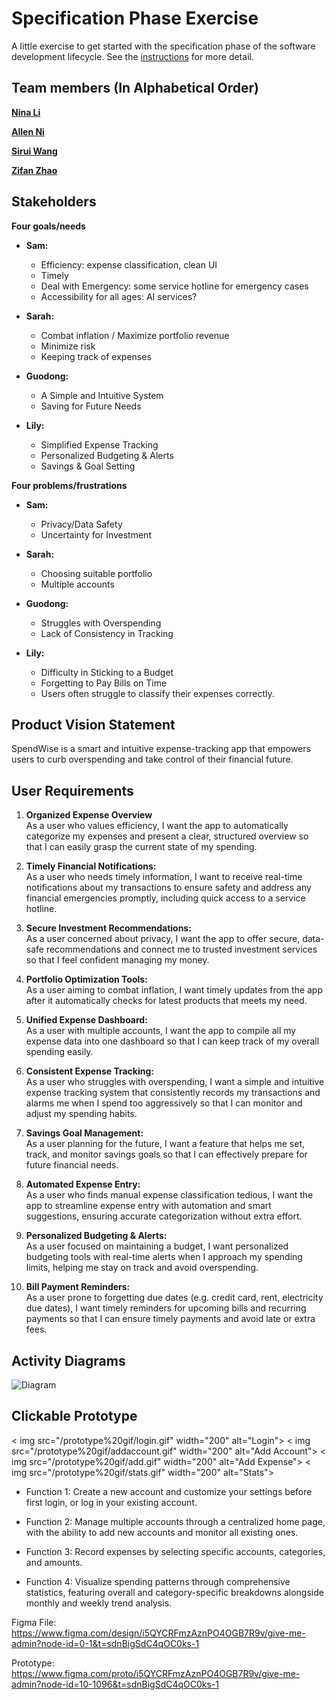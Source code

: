 # Specification Phase Exercise

A little exercise to get started with the specification phase of the software development lifecycle. See the [instructions](instructions.md) for more detail.

## Team members (In Alphabetical Order)

[**Nina Li**](https://github.com/nina-jsl/)

[**Allen Ni**](https://github.com/AllenNi66/)  

[**Sirui Wang**](https://github.com/siruiii/) 

[**Zifan Zhao**](https://github.com/Exiam6/)

## Stakeholders

**Four goals/needs**

- **Sam:**
  - Efficiency: expense classification, clean UI
  - Timely
  - Deal with Emergency: some service hotline for emergency cases
  - Accessibility for all ages: AI services?

- **Sarah:**
  - Combat inflation / Maximize portfolio revenue
  - Minimize risk
  - Keeping track of expenses

- **Guodong:**
  - A Simple and Intuitive System
  - Saving for Future Needs

- **Lily:**
  - Simplified Expense Tracking
  - Personalized Budgeting & Alerts
  - Savings & Goal Setting

**Four problems/frustrations**

- **Sam:**
  - Privacy/Data Safety
  - Uncertainty for Investment

- **Sarah:**
  - Choosing suitable portfolio
  - Multiple accounts

- **Guodong:**
  - Struggles with Overspending
  - Lack of Consistency in Tracking

- **Lily:**
  - Difficulty in Sticking to a Budget
  - Forgetting to Pay Bills on Time
  - Users often struggle to classify their expenses correctly.

## Product Vision Statement

SpendWise is a smart and intuitive expense-tracking app that empowers users to curb overspending and take control of their financial future.

## User Requirements

1. **Organized Expense Overview**  
   As a user who values efficiency, I want the app to automatically categorize my expenses and present a clear, structured overview so that I can easily grasp the current state of my spending.

2. **Timely Financial Notifications:**  
   As a user who needs timely information, I want to receive real-time notifications about my transactions to ensure safety and address any financial emergencies promptly, including quick access to a service hotline.

3. **Secure Investment Recommendations:**  
   As a user concerned about privacy, I want the app to offer secure, data-safe recommendations and connect me to trusted investment services so that I feel confident managing my money.

4. **Portfolio Optimization Tools:**  
   As a user aiming to combat inflation, I want timely updates from the app after it automatically checks for latest products that meets my need.

5. **Unified Expense Dashboard:**  
   As a user with multiple accounts, I want the app to compile all my expense data into one dashboard so that I can keep track of my overall spending easily.

6. **Consistent Expense Tracking:**  
   As a user who struggles with overspending, I want a simple and intuitive expense tracking system that consistently records my transactions and alarms me when I spend too aggressively so that I can monitor and adjust my spending habits.

7. **Savings Goal Management:**  
   As a user planning for the future, I want a feature that helps me set, track, and monitor savings goals so that I can effectively prepare for future financial needs.

8. **Automated Expense Entry:**  
   As a user who finds manual expense classification tedious, I want the app to streamline expense entry with automation and smart suggestions, ensuring accurate categorization without extra effort.

9. **Personalized Budgeting & Alerts:**  
   As a user focused on maintaining a budget, I want personalized budgeting tools with real-time alerts when I approach my spending limits, helping me stay on track and avoid overspending.

10. **Bill Payment Reminders:**  
    As a user prone to forgetting due dates (e.g. credit card, rent, electricity due dates), I want timely reminders for upcoming bills and recurring payments so that I can ensure timely payments and avoid late or extra fees.

## Activity Diagrams 
![Diagram](https://github.com/software-students-spring2025/1-specification-exercise-give-me-admin/blob/zifan/test1/Diagram.png)



## Clickable Prototype
<div style="display: flex; flex-wrap: wrap; gap: 5px; justify-content: center;">
    < img src="/prototype%20gif/login.gif" width="200" alt="Login">
    < img src="/prototype%20gif/addaccount.gif" width="200" alt="Add Account">
    < img src="/prototype%20gif/add.gif" width="200" alt="Add Expense">
    < img src="/prototype%20gif/stats.gif" width="200" alt="Stats">
</div>

- Function 1: Create a new account and customize your settings before first login, or log in your existing account.

- Function 2: Manage multiple accounts through a centralized home page, with the ability to add new accounts and monitor all existing ones.

- Function 3: Record expenses by selecting specific accounts, categories, and amounts.

- Function 4: Visualize spending patterns through comprehensive statistics, featuring overall and category-specific breakdowns alongside monthly and weekly trend analysis.

Figma File: https://www.figma.com/design/i5QYCRFmzAznPO4OGB7R9v/give-me-admin?node-id=0-1&t=sdnBigSdC4qOC0ks-1

Prototype: https://www.figma.com/proto/i5QYCRFmzAznPO4OGB7R9v/give-me-admin?node-id=10-1096&t=sdnBigSdC4qOC0ks-1
